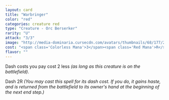 ```yaml
---
layout: card
title: "Warbringer"
color: "red"
categories: creature red
type: "Creature - Orc Berserker"
rarity: "U"
attack: "3/3"
image: "http://media-dominaria.cursecdn.com/avatars/thumbnails/68/177/200/283/635615669385635638.png"
cost: "<span class='Colorless Mana'>3</span><span class='Red Mana'>R</span>"
flavor: ""
---
```


Dash costs you pay cost <span class="tip mana-icon mana-colorless-02" title="2 Colorless Mana">2</span> less <em>(as long as this creature is on the battlefield)</em>.

Dash <span class="tip mana-icon mana-colorless-02" title="2 Colorless Mana">2</span><span class="tip mana-icon mana-red" title="1 Red Mana">R</span> <em>(You may cast this spell for its dash cost. If you do, it gains haste, and is returned from the battlefield to its owner's hand at the beginning of the next end step.)</em>
